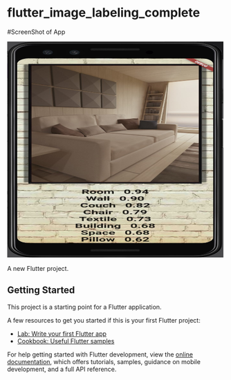 # flutter_image_labeling_complete

#ScreenShot of App

<img src="https://github.com/program333/Image_Labelling_Classification_Flutter_App/blob/main/images/Image_Labelling_flutter%20App.jpg?raw=true"  width="500px" height="500px" alt="App Screenshot"/>

A new Flutter project.

## Getting Started

This project is a starting point for a Flutter application.

A few resources to get you started if this is your first Flutter project:

- [Lab: Write your first Flutter app](https://docs.flutter.dev/get-started/codelab)
- [Cookbook: Useful Flutter samples](https://docs.flutter.dev/cookbook)

For help getting started with Flutter development, view the
[online documentation](https://docs.flutter.dev/), which offers tutorials,
samples, guidance on mobile development, and a full API reference.

